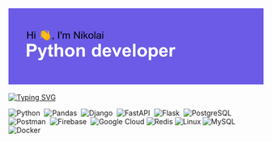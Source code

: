 <img src="header.png" alt="Header goes here, but something wrong...">

[![Typing SVG](https://readme-typing-svg.herokuapp.com?font=Space+Mono&size=40&duration=3000&color=51F70C&width=500&height=60&lines=Optimized+backend;Database+architecture;Highly+loaded+services;Big+data;Machine+learning;RESTFULL+applications;Modern+technologies)](https://git.io/typing-svg)


<img src="https://simpleicons.org/icons/python.svg" title="Python" alt="Python" width="70" height="70"/>&nbsp;
<img src="https://simpleicons.org/icons/pandas.svg"  title="Pandas" alt="Pandas" width="70" height="70"/>&nbsp;
<img src="https://simpleicons.org/icons/django.svg" title="Django" alt="Django" width="70" height="70"/>&nbsp;
<img src="https://simpleicons.org/icons/fastapi.svg" title="FastAPI" alt="FastAPI" width="70" height="70"/>&nbsp;
<img src="https://simpleicons.org/icons/flask.svg" title="Flask" alt="Flask" width="70" height="70"/>&nbsp;
<img src="https://simpleicons.org/icons/postgresql.svg"  title="PostgreSQL" alt="PostgreSQL" width="70" height="70"/>&nbsp;
<img src="https://simpleicons.org/icons/postman.svg" title="Postman" alt="Postman" width="70" height="70"/>&nbsp;
<img src="https://simpleicons.org/icons/firebase.svg" title="Firebase" alt="Firebase" width="70" height="70"/>&nbsp;
<img src="https://simpleicons.org/icons/googlecloud.svg" title="Google Cloud" alt="Google Cloud" width="70" height="70"/>
<img src="https://simpleicons.org/icons/redis.svg" title="Redis" alt="Redis" width="70" height="70"/>
<img src="https://simpleicons.org/icons/linux.svg" title="Linux" alt="Linux" width="70" height="70"/>
<img src="https://simpleicons.org/icons/mysql.svg" title="MySQL" alt="MySQL" width="70" height="70"/>
<img src="https://simpleicons.org/icons/docker.svg" title="Docker" alt="Docker" width="70" height="70"/>


